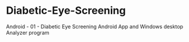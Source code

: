 # Diabetic-Eye-Screening
Android - 01 - Diabetic Eye Screening Android App and Windows desktop Analyzer program
